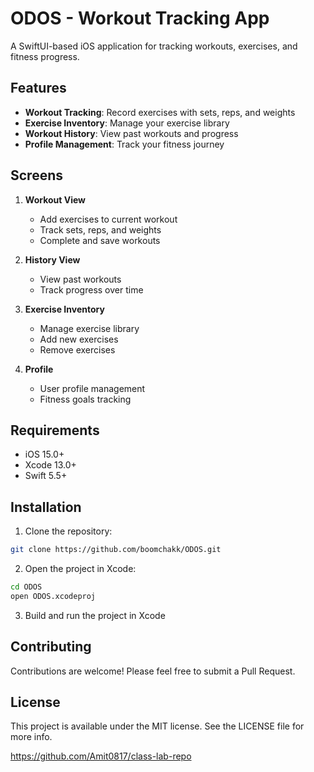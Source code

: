 # ODOS - Workout Tracking App

A SwiftUI-based iOS application for tracking workouts, exercises, and fitness progress.

## Features

- **Workout Tracking**: Record exercises with sets, reps, and weights
- **Exercise Inventory**: Manage your exercise library
- **Workout History**: View past workouts and progress
- **Profile Management**: Track your fitness journey

## Screens

1. **Workout View**
   - Add exercises to current workout
   - Track sets, reps, and weights
   - Complete and save workouts

2. **History View**
   - View past workouts
   - Track progress over time

3. **Exercise Inventory**
   - Manage exercise library
   - Add new exercises
   - Remove exercises

4. **Profile**
   - User profile management
   - Fitness goals tracking

## Requirements

- iOS 15.0+
- Xcode 13.0+
- Swift 5.5+

## Installation

1. Clone the repository:
```bash
git clone https://github.com/boomchakk/ODOS.git
```

2. Open the project in Xcode:
```bash
cd ODOS
open ODOS.xcodeproj
```

3. Build and run the project in Xcode

## Contributing

Contributions are welcome! Please feel free to submit a Pull Request.

## License

This project is available under the MIT license. See the LICENSE file for more info. 

https://github.com/Amit0817/class-lab-repo
